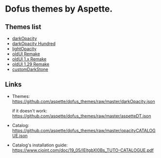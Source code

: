 # Dofus themes by Aspette.

## Themes list

- [darkOpacity](https://github.com/aspette/dofus_themes/blob/master/themes/darkOpacity/darkOpacity.jpg?raw=true)
- [darkOpacity Hundred](https://github.com/aspette/dofus_themes/blob/master/themes/darkOpacity%20Hundred/darkOpacityHundred.jpg?raw=true)
- [lightOpacity](https://github.com/aspette/dofus_themes/blob/master/themes/lightOpacity/lightOpacity.jpg?raw=true)
- [oldUI Remake](https://github.com/aspette/dofus_themes/blob/master/themes/oldUI%20Remake/oldUIPreview.jpg?raw=true)
- [oldUI 1.x Remake](https://github.com/aspette/dofus_themes/blob/master/themes/oldUI%201.x%20Remake/oldUIPreview.jpg?raw=true)
- [oldUI 1.29 Remake](https://github.com/aspette/dofus_themes/blob/master/themes/oldUI%201.29%20Remake/oldUIPreview.jpg?raw=true)
- [customDarkStone](https://github.com/aspette/dofus_themes/blob/master/themes/customDarkStone/darkStonePreview.jpg?raw=true)

## Links

- Themes: 
  https://github.com/aspette/dofus_themes/raw/master/darkOpacity.json
  
  if it doesn't work: https://github.com/aspette/dofus_themes/raw/master/aspetteDT.json
  
- Catalog:
  https://github.com/aspette/dofus_themes/raw/master/opacityCATALOGUE.json
  
- Catalog's installation guide:
  https://www.cjoint.com/doc/19_05/IEltgbXl0Bs_TUTO-CATALOGUE.pdf
